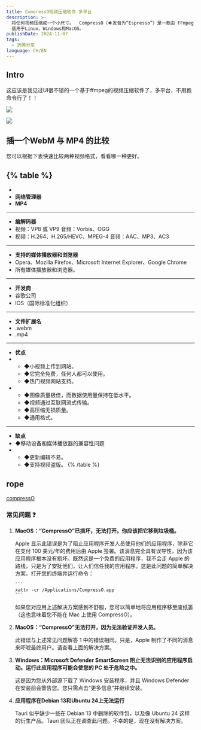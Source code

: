```yaml
---
title: ComoressO视频压缩软件 多平台
description: >-
  将任何视频压缩成一个小尺寸。  CompressO（🔉发音为“Espresso”）是一款由 FFmpeg 提供支持的免费开源跨平台视频压缩应用程序。
  适用于Linux、Windows和MacOS。
publishDate: 2024-11-07
tags:
  - 折腾分享
language: CH/EN
---
```

## Intro

这应该是我见过UI很不错的一个基于ffmpeg的视频压缩软件了，多平台，不用跑命令行了！！

![](https://pic.en.icu/i/2024/11/07/nuo8bf-0.webp)

![](https://pic.en.icu/i/2024/11/07/nuqr6s-0.webp)

## 插一个**WebM 与 MP4 的比较**

您可以根据下表快速比较两种视频格式，看看哪一种更好。

{% table %}
---
- 
- **网络管理器**
- **MP4**
---
- **编解码器**
- 视频：VP8 或 VP9 音频：Vorbis、OGG
- 视频：H.264、H.265/HEVC、MPEG-4 音频：AAC、MP3、AC3
---
- **支持的媒体播放器和浏览器**
- Opera、Mozilla Firefox、Microsoft Internet Explorer、Google Chrome
- 所有媒体播放器和浏览器。
---
- **开发商**
- 谷歌公司
- IOS（国际标准化组织）
---
- **文件扩展名**
- .webm
- .mp4
---
- **优点**
- - ◆小视频上传到网站。
  - ◆它完全免费，任何人都可以使用。
  - ◆热门视频网站支持。
- - ◆图像质量极佳，而数据使用量保持在低水平。
  - ◆视频通过互联网流式传输。
  - ◆高压缩无损质量。
  - ◆通用格式。
---
- **缺点**
- ◆移动设备和媒体播放器的兼容性问题
- - ◆更新编辑不易。
  - ◆支持视频盗版。
{% /table %}

## rope

[compressO](https://github.com/codeforreal1/compressO)

### 常见问题 ❓

1. **MacOS：“CompressO”已损坏，无法打开。你应该把它移到垃圾桶。**

   Apple 显示此错误是为了阻止应用程序开发人员使用他们的应用程序，除非它在支付 100 美元/年的费用后由 Apple 签署。该消息完全具有误导性，因为该应用程序根本没有损坏。既然这是一个免费的应用程序，我不会走 Apple 的路线，只是为了安抚他们，让人们信任我的应用程序。这是此问题的简单解决方案。打开您的终端并运行命令：

   ````
   ```
   xattr -cr /Applications/CompressO.app
   ```
   
   ````

   如果您对应用上述解决方案感到不舒服，您可以简单地将应用程序移至废纸篓（这也意味着您不能在 Mac 上使用 CompressO）。

1. **MacOS：“CompressO”无法打开，因为无法验证开发人员。**

   此错误与上述常见问题解答 1 中的错误相同。只是，Apple 制作了不同的消息来吓唬最终用户。请查看上面的解决方案。

1. **Windows：Microsoft Defender SmartScreen 阻止无法识别的应用程序启动。运行此应用程序可能会使您的 PC 处于危险之中。**

   这是因为您从外部源下载了 Windows 安装程序，并且 Windows Defender 在安装前会警告您。您只需点击“更多信息”并继续安装。

1. **应用程序在Debian 13和Ubuntu 24上无法运行**

   Tauri 似乎缺少一些在 Debian 13 中删除的软件包，以及像 Ubuntu 24 这样的衍生产品。Tauri 团队正在调查此问题。不幸的是，现在没有解决方案。
